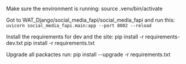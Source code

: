 Make sure the environment is running:
source .venv/bin/activate

Got to WAT_Django/social_media_fapi/social_media_fapi and run this:
`uvicorn social_media_fapi.main:app --port 8002 --reload`


Install the requirements for dev and the site:
pip install -r requirements-dev.txt
pip install -r requirements.txt


Upgrade all packactes run:
pip install --upgrade -r requirements.txt